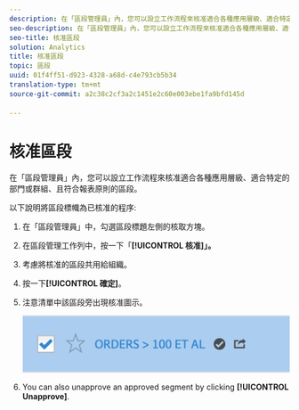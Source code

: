 ```yaml
---
description: 在「區段管理員」內，您可以設立工作流程來核准適合各種應用層級、適合特定的部門或群組、且符合報表原則的區段。
seo-description: 在「區段管理員」內，您可以設立工作流程來核准適合各種應用層級、適合特定的部門或群組、且符合報表原則的區段。
seo-title: 核准區段
solution: Analytics
title: 核准區段
topic: 區段
uuid: 01f4ff51-d923-4328-a68d-c4e793cb5b34
translation-type: tm+mt
source-git-commit: a2c38c2cf3a2c1451e2c60e003ebe1fa9bfd145d

---
```



# 核准區段

在「區段管理員」內，您可以設立工作流程來核准適合各種應用層級、適合特定的部門或群組、且符合報表原則的區段。

以下說明將區段標幟為已核准的程序:

1. 在「區段管理員」中，勾選區段標題左側的核取方塊。
1. 在區段管理工作列中，按一下「**[!UICONTROL 核准]」。**
1. 考慮將核准的區段共用給組織。
1. 按一下&#x200B;**[!UICONTROL 確定]**。
1. 注意清單中該區段旁出現核准圖示。

   ![](assets/seg_approved.png)

1. You can also unapprove an approved segment by clicking **[!UICONTROL Unapprove]**.

